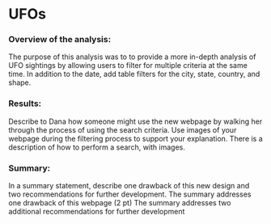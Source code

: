 # UFOs


### Overview of the analysis:
 
The purpose of this analysis was to to provide a more in-depth analysis of UFO sightings by allowing users to filter for multiple criteria at the same time. In addition to the date, add table filters for the city, state, country, and shape.


### Results: 
Describe to Dana how someone might use the new webpage by walking her through the process of using the search criteria. Use images of your webpage during the filtering process to support your explanation.
There is a description of how to perform a search, with images.
 
 
### Summary:
In a summary statement, describe one drawback of this new design and two recommendations for further development.
The summary addresses one drawback of this webpage (2 pt)
The summary addresses two additional recommendations for further development
